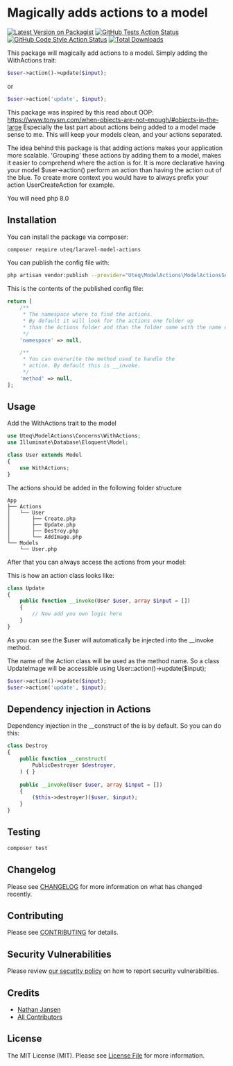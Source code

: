 # Magically adds actions to a model

[![Latest Version on Packagist](https://img.shields.io/packagist/v/uteq/laravel-model-actions.svg?style=flat-square)](https://packagist.org/packages/uteq/laravel-model-actions)
[![GitHub Tests Action Status](https://img.shields.io/github/workflow/status/uteq/laravel-model-actions/run-tests?label=tests)](https://github.com/uteq/laravel-model-actions/actions?query=workflow%3ATests+branch%3Amaster)
[![GitHub Code Style Action Status](https://img.shields.io/github/workflow/status/uteq/laravel-model-actions/Check%20&%20fix%20styling?label=code%20style)](https://github.com/uteq/laravel-model-actions/actions?query=workflow%3A"Check+%26+fix+styling"+branch%3Amaster)
[![Total Downloads](https://img.shields.io/packagist/dt/uteq/laravel-model-actions.svg?style=flat-square)](https://packagist.org/packages/uteq/laravel-model-actions)


This package will magically add actions to a model. Simply adding the WithActions trait:

```php
$user->action()->update($input);
```
or
```php
$user->action('update', $input);
```

This package was inspired by this read about OOP: https://www.tonysm.com/when-objects-are-not-enough/#objects-in-the-large
Especially the last part about actions being added to a model made sense to me.
This will keep your models clean, and your actions separated.

The idea behind this package is that adding actions makes your application more scalable.
'Grouping' these actions by adding them to a model, makes it easier to comprehend where the action is for. It is more declarative having your model $user->action() perform an action than having the action out of the blue. To create more context you would have to always prefix your action UserCreateAction for example. 

You will need php 8.0

## Installation

You can install the package via composer:

```bash
composer require uteq/laravel-model-actions
```

You can publish the config file with:
```bash
php artisan vendor:publish --provider="Uteq\ModelActions\ModelActionsServiceProvider" --tag="laravel-model-actions-config"
```

This is the contents of the published config file:

```php
return [
    /**
     * The namespace where to find the actions.
     * By default it will look for the actions one folder up
     * than the Actions folder and than the folder name with the name of the class.
     */
    'namespace' => null,

    /**
     * You can overwrite the method used to handle the
     * action. By default this is __invoke.
     */
    'method' => null,    
];
```
## Usage

Add the WithActions trait to the model
```php
use Uteq\ModelActions\Concerns\WithActions;
use Illuminate\Database\Eloquent\Model;

class User extends Model
{
    use WithActions;
}
```

The actions should be added in the following folder structure

```
App
├── Actions
│   └── User
│       ├── Create.php 
│       ├── Update.php 
│       ├── Destroy.php
│       └── AddImage.php
└── Models
    └── User.php
```

After that you can always access the actions from your model:

This is how an action class looks like:

```php
class Update
{
    public function __invoke(User $user, array $input = [])
    {
        // Now add you own logic here
    }
}
```
As you can see the $user will automatically be injected into the __invoke method.

The name of the Action class will be used as the method name.
So a class UpdateImage will be accessible using User::action()->update($input); 

```php
$user->action()->update($input);
$user->action('update', $input);
```

## Dependency injection in Actions
Dependency injection in the __construct of the is by default.
So you can do this:

```php
class Destroy
{
    public function __construct(
        PublicDestroyer $destroyer,
    ) { }
    
    public __invoke(User $user, array $input = [])
    {
        ($this->destroyer)($user, $input);
    }
}
```

## Testing

```bash
composer test
```

## Changelog

Please see [CHANGELOG](CHANGELOG.md) for more information on what has changed recently.

## Contributing

Please see [CONTRIBUTING](.github/CONTRIBUTING.md) for details.

## Security Vulnerabilities

Please review [our security policy](../../security/policy) on how to report security vulnerabilities.

## Credits

- [Nathan Jansen](https://github.com/nathanjansen)
- [All Contributors](../../contributors)

## License

The MIT License (MIT). Please see [License File](LICENSE.md) for more information.
